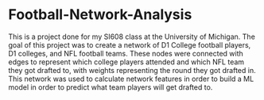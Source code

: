 # Football-Network-Analysis

This is a project done for my SI608 class at the University of Michigan. The goal of this project was to create a network of D1 College football players, D1 colleges, and NFL football teams. These nodes were connected with edges to represent which college players attended and which NFL team they got drafted to, with weights representing the round they got drafted in. This network was used to calculate network features in order to build a ML model in order to predict what team players will get drafted to. 
